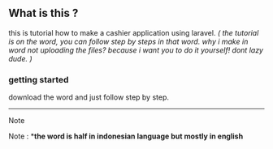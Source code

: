 ## What is this ?

this is tutorial how to make a cashier application using laravel.
*( the tutorial is on the word, you can follow step by steps in that word. why i make in word not uploading the files? because i want you to do it yourself! dont lazy dude. )*

### getting started

download the word and just follow step by step. 

---

> [!NOTE]
> Note : ***the word is half in indonesian language but mostly in english**
